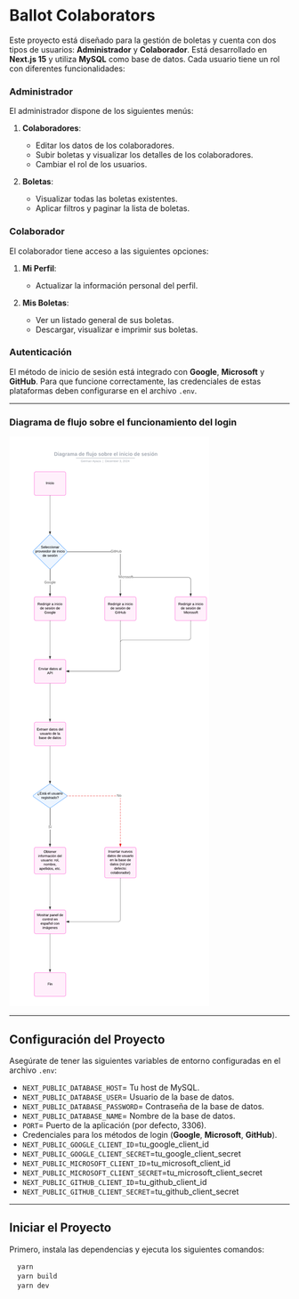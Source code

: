 # Ballot Colaborators  

Este proyecto está diseñado para la gestión de boletas y cuenta con dos tipos de usuarios: **Administrador** y **Colaborador**. Está desarrollado en **Next.js 15** y utiliza **MySQL** como base de datos. Cada usuario tiene un rol con diferentes funcionalidades:  

### **Administrador**  
El administrador dispone de los siguientes menús:  
1. **Colaboradores**:  
   - Editar los datos de los colaboradores.  
   - Subir boletas y visualizar los detalles de los colaboradores.  
   - Cambiar el rol de los usuarios.  

2. **Boletas**:  
   - Visualizar todas las boletas existentes.  
   - Aplicar filtros y paginar la lista de boletas.  

### **Colaborador**  
El colaborador tiene acceso a las siguientes opciones:  
1. **Mi Perfil**:  
   - Actualizar la información personal del perfil.  

2. **Mis Boletas**:  
   - Ver un listado general de sus boletas.  
   - Descargar, visualizar e imprimir sus boletas.  

### **Autenticación**  
El método de inicio de sesión está integrado con **Google**, **Microsoft** y **GitHub**. Para que funcione correctamente, las credenciales de estas plataformas deben configurarse en el archivo `.env`.  

---
### **Diagrama de flujo sobre el funcionamiento del login**  

![Diagrama](./public/images/png/diagrama_de_flujo.png)  

---

## Configuración del Proyecto  

Asegúrate de tener las siguientes variables de entorno configuradas en el archivo `.env`:  
- `NEXT_PUBLIC_DATABASE_HOST`= Tu host de MySQL.  
- `NEXT_PUBLIC_DATABASE_USER`= Usuario de la base de datos.  
- `NEXT_PUBLIC_DATABASE_PASSWORD`= Contraseña de la base de datos.  
- `NEXT_PUBLIC_DATABASE_NAME`= Nombre de la base de datos.  
- `PORT`= Puerto de la aplicación (por defecto, 3306).  
- Credenciales para los métodos de login (**Google**, **Microsoft**, **GitHub**).  
- `NEXT_PUBLIC_GOOGLE_CLIENT_ID`=tu_google_client_id
- `NEXT_PUBLIC_GOOGLE_CLIENT_SECRET`=tu_google_client_secret
- `NEXT_PUBLIC_MICROSOFT_CLIENT_ID`=tu_microsoft_client_id
- `NEXT_PUBLIC_MICROSOFT_CLIENT_SECRET`=tu_microsoft_client_secret
- `NEXT_PUBLIC_GITHUB_CLIENT_ID`=tu_github_client_id
- `NEXT_PUBLIC_GITHUB_CLIENT_SECRET`=tu_github_client_secret
---

## Iniciar el Proyecto  

Primero, instala las dependencias y ejecuta los siguientes comandos:  

```bash
  yarn
  yarn build
  yarn dev
```
    